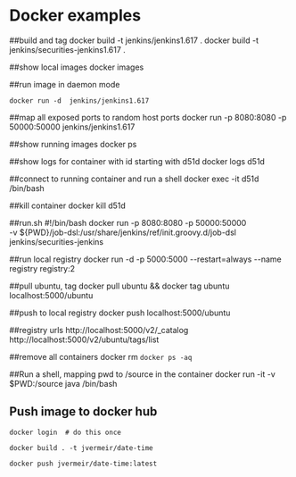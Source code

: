 # Docker examples

##build and tag
    docker build -t jenkins/jenkins1.617 .
    docker build -t jenkins/securities-jenkins1.617 .

##show local images
    docker images

##run image in daemon mode
 
    docker run -d  jenkins/jenkins1.617

##map all exposed ports to random host ports
    docker run -p 8080:8080 -p 50000:50000 jenkins/jenkins1.617

##show running images
    docker ps

##show logs for container with id starting with d51d
    docker logs d51d

##connect to running container and run a shell
    docker exec -it d51d /bin/bash

##kill container
    docker kill d51d

##run.sh
    #!/bin/bash
    docker run -p 8080:8080 -p 50000:50000 \
       -v ${PWD}/job-dsl:/usr/share/jenkins/ref/init.groovy.d/job-dsl \
       jenkins/securities-jenkins

##run local registry
    docker run -d -p 5000:5000 --restart=always --name registry registry:2

##pull ubuntu, tag
    docker pull ubuntu && docker tag ubuntu localhost:5000/ubuntu

##push to local registry
    docker push localhost:5000/ubuntu

##registry urls
    http://localhost:5000/v2/_catalog
    http://localhost:5000/v2/ubuntu/tags/list

##remove all containers
    docker rm `docker ps -aq`

##Run a shell, mapping pwd to /source in the container
    docker run -it -v $PWD:/source java /bin/bash

## Push image to docker hub 
    docker login  # do this once 
    
    docker build . -t jvermeir/date-time
    
    docker push jvermeir/date-time:latest
    
